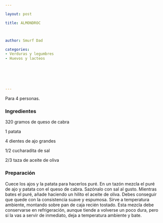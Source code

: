 ```yaml
---

layout: post

title: ALMONDROC



author: Smurf Dad

categories:
- Verduras y legumbres
- Huevos y lacteos






---
```


Para 4 personas.

<h3>Ingredientes</h3>

320 gramos de queso de cabra

1 patata

4 dientes de ajo grandes

1/2 cucharadita de sal

2/3 taza de aceite de oliva

<h3>Preparación</h3>

Cuece los ajos y la patata para hacerlos puré. En un tazón mezcla el puré de ajo y patata con el queso de cabra. Sazónalo con sal al gusto. Mientras bates el puré, añade haciendo un hilito el aceite de oliva. Debes conseguir que quede con la consistencia suave y espumosa. Sirve a temperatura ambiente, montando sobre pan de caja recién tostado. Esta mezcla debe conservarse en refrigeración, aunque tiende a volverse un poco dura, pero si la vas a servir de inmediato, deja a temperatura ambiente y bate.